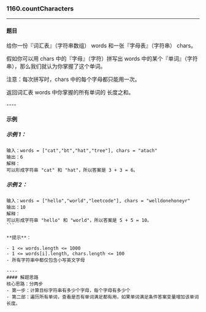 ### 1160.countCharacters
----
#### 题目
给你一份『词汇表』（字符串数组） words 和一张『字母表』（字符串） chars。

假如你可以用 chars 中的『字母』（字符）拼写出 words 中的某个『单词』（字符串），那么我们就认为你掌握了这个单词。

注意：每次拼写时，chars 中的每个字母都只能用一次。

返回词汇表 words 中你掌握的所有单词的 长度之和。

---- 
#### 示例

##### 示例 1：

```
输入：words = ["cat","bt","hat","tree"], chars = "atach"
输出：6
解释： 
可以形成字符串 "cat" 和 "hat"，所以答案是 3 + 3 = 6。
```

##### 示例 2：

```
输入：words = ["hello","world","leetcode"], chars = "welldonehoneyr"
输出：10
解释：
可以形成字符串 "hello" 和 "world"，所以答案是 5 + 5 = 10。
``` 

**提示**：

- 1 <= words.length <= 1000
- 1 <= words[i].length, chars.length <= 100
- 所有字符串中都仅包含小写英文字母

----
#### 解题思路
核心思路：分两步
- 第一步：计算目标字符串有多少个字母，每个字母有多少个
- 第二部：遍历所有单词，查看是否有单词满足都有用，如果单词满足条件答案变量增加该单词长度。